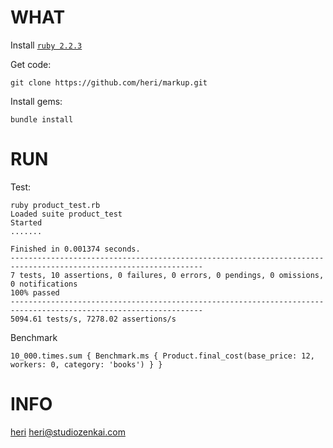 
# WHAT

Install [`ruby 2.2.3`](https://rvm.io/rvm/install)

Get code:
```
git clone https://github.com/heri/markup.git
```

Install gems:
```
bundle install
```

# RUN

Test:

```
ruby product_test.rb 
Loaded suite product_test
Started
.......

Finished in 0.001374 seconds.
-----------------------------------------------------------------------------------------------------------------
7 tests, 10 assertions, 0 failures, 0 errors, 0 pendings, 0 omissions, 0 notifications
100% passed
-----------------------------------------------------------------------------------------------------------------
5094.61 tests/s, 7278.02 assertions/s

```

Benchmark

```
10_000.times.sum { Benchmark.ms { Product.final_cost(base_price: 12, workers: 0, category: 'books') } } 
```

# INFO

[heri](http://twitter.com/heri) heri@studiozenkai.com